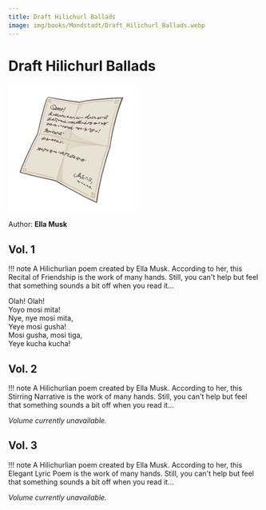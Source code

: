 ```yaml
---
title: Draft Hilichurl Ballads
image: img/books/Mondstadt/Draft_Hilichurl_Ballads.webp
---
```


# Draft Hilichurl Ballads  

![Book Image](../../img/books/Mondstadt/Draft_Hilichurl_Ballads.webp)

Author: **Ella Musk**
  
## Vol. 1  
  
!!! note
    A Hilichurlian poem created by Ella Musk. According to her, this Recital of Friendship is the work of many hands. Still, you can't help but feel that something sounds a bit off when you read it...

Olah! Olah!  
Yoyo mosi mita!  
Nye, nye mosi mita,  
Yeye mosi gusha!  
Mosi gusha, mosi tiga,  
Yeye kucha kucha!  
  
## Vol. 2  

!!! note
    A Hilichurlian poem created by Ella Musk. According to her, this Stirring Narrative is the work of many hands. Still, you can't help but feel that something sounds a bit off when you read it...    

*Volume currently unavailable.*  
  
## Vol. 3  

!!! note
    A Hilichurlian poem created by Ella Musk. According to her, this Elegant Lyric Poem is the work of many hands. Still, you can't help but feel that something sounds a bit off when you read it...

*Volume currently unavailable.*